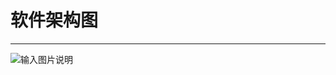 # 软件架构图
- - -
![输入图片说明](https://foruda.gitee.com/images/1678981882624240692/ae2a3f3e_1766278.png "屏幕截图")
